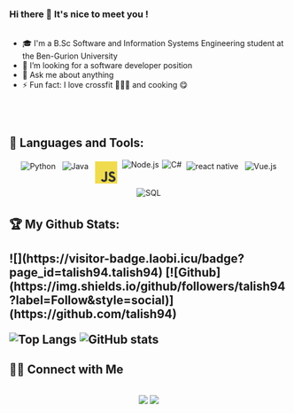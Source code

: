 ### Hi there 👋 It's nice to meet you !

<!--
**talish94/talish94** is a ✨ _special_ ✨ repository because its `README.md` (this file) appears on your GitHub profile.

Here are some ideas to get you started:
- 🔭 I’m currently working on ...
- 🌱 I’m currently learning ...
- 👯 I’m looking to collaborate on ..
- 📫 How to reach me: ...
- 😄 Pronouns: ...
-->

<ul>
         <br/>
         <li> 🎓 I'm a B.Sc Software and Information Systems Engineering student at the Ben-Gurion University </li>
         <li> 🤔 I’m looking for a software developer position </li>
         <li> 💬 Ask me about anything </li>
         <li>⚡ Fun fact: I love crossfit 🏋🏼‍♀️ and cooking 😋  </li>
 </ul>
 
<br />   
<br />  

<h2> 🧰 Languages and Tools: </h2>
<p align="center">
<img src="https://content.techgig.com/thumb/msid-69596495,width-860,resizemode-4/5-tips-for-Python-Programmers-to-help-them-improve.jpg?50999" alt="Python" height="40" style="vertical-align:top; margin:4px">
  <img src="https://upload.wikimedia.org/wikipedia/en/3/30/Java_programming_language_logo.svg" alt="Java" height="40" style="vertical-align:top; margin:4px">
<img src="https://raw.githubusercontent.com/github/explore/80688e429a7d4ef2fca1e82350fe8e3517d3494d/topics/javascript/javascript.png" alt="Javascript" height="40" style="vertical-align:top; margin:4px">

  <img src="https://upload.wikimedia.org/wikipedia/commons/d/d9/Node.js_logo.svg" alt="Node.js" height="40" style="vertical-align:top; margin:1px">
  <img src="https://pluralsight.imgix.net/paths/path-icons/csharp-e7b8fcd4ce.png" alt="C#" height="50" style="vertical-align:top; margin:1px">
  
  <img src="https://p.kindpng.com/picc/s/765-7652239_react-native-svg-logo-hd-png-download.png" alt="react native" height="40" style="vertical-align:top; margin:4px">
  <img src="https://cdn.iconscout.com/icon/free/png-256/vuejs-1175052.png" alt="Vue.js" height="40" style="vertical-align:top; margin:4px">
  <img src="https://previews.123rf.com/images/jovanas/jovanas1612/jovanas161200791/68255878-sql-icon.jpg" alt="SQL" height="50" style="vertical-align:top; margin:4px">
  </p>   
  
<h2> 🏆 My Github Stats: <h2/>
![](https://visitor-badge.laobi.icu/badge?page_id=talish94.talish94)       
[![Github](https://img.shields.io/github/followers/talish94?label=Follow&style=social)](https://github.com/talish94)


![Top Langs](https://github-readme-stats.vercel.app/api/top-langs/?username=talish94&theme=tokyonight)
![GitHub stats](https://github-readme-stats.vercel.app/api?username=CharalambosIoannou&show_icons=true&theme=tokyonight)

  
<h2> 🤝🏻  Connect with Me <h2/>
<p align="center">
<a href="https://www.linkedin.com/in/tali-schvartz/" rel="nofollow"><img src="https://www.linkpicture.com/q/LI_1.png" style="max-width:30%;"></a>  
<a href="mailto:talischvartz@gamil.com"><img src="https://www.linkpicture.com/q/mail_8.png" style="max-width:30%;"></a>
</p>
